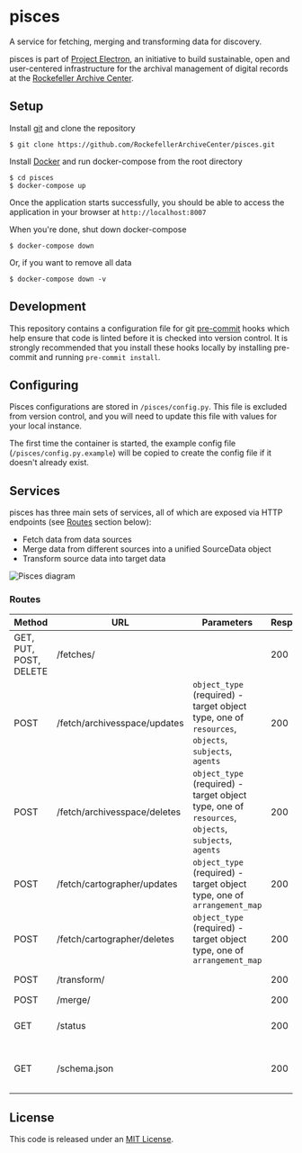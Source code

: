 # pisces
A service for fetching, merging and transforming data for discovery.

pisces is part of [Project Electron](https://github.com/RockefellerArchiveCenter/project_electron), an initiative to build sustainable, open and user-centered infrastructure for the archival management of digital records at the [Rockefeller Archive Center](http://rockarch.org/).

## Setup
Install [git](https://git-scm.com/) and clone the repository

    $ git clone https://github.com/RockefellerArchiveCenter/pisces.git

Install [Docker](https://store.docker.com/search?type=edition&offering=community) and run docker-compose from the root directory

    $ cd pisces
    $ docker-compose up

Once the application starts successfully, you should be able to access the application in your browser at `http://localhost:8007`

When you're done, shut down docker-compose

    $ docker-compose down

Or, if you want to remove all data

    $ docker-compose down -v

## Development
This repository contains a configuration file for git [pre-commit](https://pre-commit.com/) hooks which help ensure that code is linted before it is checked into version control. It is strongly recommended that you install these hooks locally by installing pre-commit and running `pre-commit install`.

## Configuring
Pisces configurations are stored in `/pisces/config.py`. This file is excluded from version control, and you will need to update this file with values for your local instance.

The first time the container is started, the example config file (`/pisces/config.py.example`) will be copied to create the config file if it doesn't already exist.

## Services
pisces has three main sets of services, all of which are exposed via HTTP endpoints (see [Routes](#routes) section below):

* Fetch data from data sources
* Merge data from different sources into a unified SourceData object
* Transform source data into target data

![Pisces diagram](pisces-services.png)

### Routes

| Method | URL | Parameters | Response  | Behavior  |
|--------|-----|---|---|---|
|GET, PUT, POST, DELETE|/fetches/||200|Returns data about FetchRun routines|
|POST|/fetch/archivesspace/updates|`object_type` (required) - target object type, one of `resources`, `objects`, `subjects`, `agents`|200|Fetches updated data from ArchivesSpace|
|POST|/fetch/archivesspace/deletes|`object_type` (required) - target object type, one of `resources`, `objects`, `subjects`, `agents`|200|Fetches deleted data from ArchivesSpace|
|POST|/fetch/cartographer/updates|`object_type` (required) - target object type, one of `arrangement_map`|200|Fetches updated data from Cartographer|
|POST|/fetch/cartographer/deletes|`object_type` (required) - target object type, one of `arrangement_map`|200|Fetches deleted data from Cartographer|
|POST|/transform/||200|Transforms data|
|POST|/merge/||200|Merges data|
|GET|/status||200|Return the status of the service|
|GET|/schema.json||200|Returns the OpenAPI schema for this service|

## License
This code is released under an [MIT License](LICENSE).
